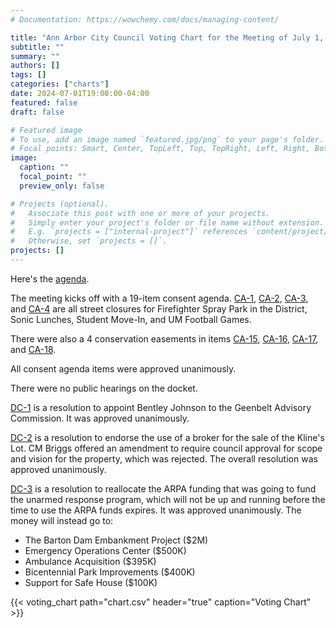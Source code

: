 ```yaml
---
# Documentation: https://wowchemy.com/docs/managing-content/

title: "Ann Arbor City Council Voting Chart for the Meeting of July 1, 2024"
subtitle: ""
summary: ""
authors: []
tags: []
categories: ["charts"]
date: 2024-07-01T19:00:00-04:00
featured: false
draft: false

# Featured image
# To use, add an image named `featured.jpg/png` to your page's folder.
# Focal points: Smart, Center, TopLeft, Top, TopRight, Left, Right, BottomLeft, Bottom, BottomRight.
image:
  caption: ""
  focal_point: ""
  preview_only: false

# Projects (optional).
#   Associate this post with one or more of your projects.
#   Simply enter your project's folder or file name without extension.
#   E.g. `projects = ["internal-project"]` references `content/project/deep-learning/index.md`.
#   Otherwise, set `projects = []`.
projects: []
---
```


Here's the [agenda](https://a2gov.legistar.com/MeetingDetail.aspx?ID=1141277&GUID=914AAFC9-65C9-4E9B-8CE0-C2B441CB71F5&Options=&Search=). 

The meeting kicks off with a 19-item consent agenda. [CA-1](https://a2gov.legistar.com/LegislationDetail.aspx?ID=6728600&GUID=C5B0836A-8465-4AF8-B541-24DF70F27492&Options=&Search=), [CA-2](https://a2gov.legistar.com/LegislationDetail.aspx?ID=6728601&GUID=FA86E163-2132-4E1A-BC4B-D137A975A53F&Options=&Search=), [CA-3](https://a2gov.legistar.com/LegislationDetail.aspx?ID=6730614&GUID=B665277E-CDBE-4F82-AAD5-50C88E55AE22&Options=&Search=), and [CA-4](https://a2gov.legistar.com/LegislationDetail.aspx?ID=6730615&GUID=14247CCC-E5D4-4056-B6B0-7CA24A0B9D86&Options=&Search=) are all street closures for Firefighter Spray Park in the District, Sonic Lunches, Student Move-In, and UM Football Games. 

There were also a 4 conservation easements in items [CA-15](https://a2gov.legistar.com/LegislationDetail.aspx?ID=6730606&GUID=F609969F-AF09-48CE-B64A-113A17B9C908&Options=&Search=), [CA-16](https://a2gov.legistar.com/LegislationDetail.aspx?ID=6730607&GUID=E2C4DDE8-7B50-4BCE-AFC5-9AA399A9CAD5&Options=&Search=), [CA-17](https://a2gov.legistar.com/LegislationDetail.aspx?ID=6730608&GUID=F9F09F2D-F1FD-46AD-A65F-7B8CBD876872&Options=&Search=), and [CA-18](https://a2gov.legistar.com/LegislationDetail.aspx?ID=6730612&GUID=A518B698-A27F-4B5D-B276-56AB6616FCB6&Options=&Search=).

All consent agenda items were approved unanimously.

There were no public hearings on the docket. 

[DC-1](https://a2gov.legistar.com/LegislationDetail.aspx?ID=6714976&GUID=6574576E-66A5-4B5F-AA72-F98D2B614CCF&Options=&Search=) is a resolution to appoint Bentley Johnson to the Geenbelt Advisory Commission. It was approved unanimously.

[DC-2](https://a2gov.legistar.com/LegislationDetail.aspx?ID=6733676&GUID=6227FDFB-9A5B-4F88-B10A-6A3904962B1D&Options=&Search=) is a resolution to endorse the use of a broker for the sale of the Kline's Lot. CM Briggs offered an amendment to require council approval for scope and vision for the property, which was rejected. The overall resolution was approved unanimously.

[DC-3](https://a2gov.legistar.com/LegislationDetail.aspx?ID=6737753&GUID=8904FECE-9A96-4F9A-A4C7-8AD23735ACB2&Options=&Search=) is a resolution to reallocate the ARPA funding that was going to fund the unarmed response program, which will not be up and running before the time to use the ARPA funds expires. It was approved unanimously. The money will instead go to:

-   The Barton Dam Embankment Project ($2M)
-   Emergency Operations Center ($500K)
-   Ambulance Acquisition ($395K) 
-   Bicentennial Park Improvements ($400K)
-   Support for Safe House ($100K)


{{< voting_chart path="chart.csv" header="true" caption="Voting Chart" >}}
